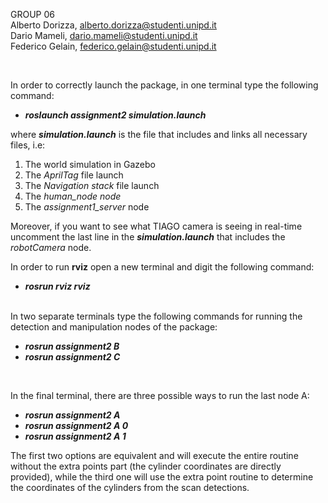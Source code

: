 GROUP 06 <br />
Alberto Dorizza, alberto.dorizza@studenti.unipd.it <br />
Dario Mameli, dario.mameli@studenti.unipd.it <br />
Federico Gelain, federico.gelain@studenti.unipd.it

<br />

In order to correctly launch the package, in one terminal type the following command: 
<ul>
    <li> <b><i> roslaunch assignment2 simulation.launch </b></i> </li>
</ul>
where <b><i>simulation.launch</b></i> is the file that includes and links all necessary files, i.e: 
<ol>
	<li> The world simulation in Gazebo </li>
	<li> The <i>AprilTag</i> file launch </li>
	<li> The <i>Navigation stack</i> file launch </li>
	<li> The <i>human_node node</i> </li>
	<li> The <i>assignment1_server</i> node </li>
</ol>

Moreover, if you want to see what TIAGO camera is seeing in real-time uncomment the last line in the <b><i>simulation.launch</b></i> that includes the <i>robotCamera</i> node.
<br />

In order to run <b>rviz</b> open a new terminal and digit the following command: 
<ul>
	<li> <b><i> rosrun rviz rviz </b></i> </li>
</ul>

<br />
In two separate terminals type the following commands for running the detection and manipulation nodes of the package: 
<ul>
	<li> <b><i> rosrun assignment2 B </b></i> </li>
	<li> <b><i> rosrun assignment2 C </b></i> </li>
</ul>

<br />

In the final terminal, there are three possible ways to run the last node A:
<ul>
	<li> <b><i> rosrun assignment2 A </b></i> </li>
	<li> <b><i> rosrun assignment2 A 0 </b></i> </li>
	<li> <b><i> rosrun assignment2 A 1 </b></i> </li>
</ul>
The first two options are equivalent and will execute the entire routine without the extra points part (the cylinder coordinates are directly provided), while the third one will
use the extra point routine to determine the coordinates of the cylinders from the scan detections.


